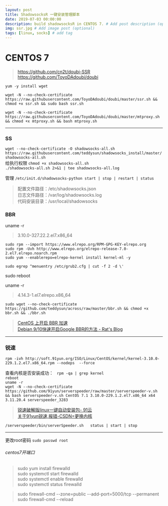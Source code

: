 ```yaml
---
layout: post
title: ShadowsocksR 一键安装管理脚本
date: 2019-07-03 00:00:00  
description: build shadowsocksR in CENTOS 7. # Add post description (optional)
img: ssr.jpg # Add image post (optional)
tags: [linux, socks] # add tag
---
```

# **CENTOS 7**
>https://github.com/cn2t/doubi-SSR  
https://github.com/ToyoDAdoubi/doubi

 `yum -y install wget`  

`wget -N --no-check-certificate https://raw.githubusercontent.com/ToyoDAdoubi/doubi/master/ssr.sh && chmod +x ssr.sh && sudo bash ssr.sh`  

 `wget -N --no-check-certificate https://raw.githubusercontent.com/ToyoDAdoubi/doubi/master/mtproxy.sh && chmod +x mtproxy.sh && bash mtproxy.sh`  

 ---
### SS

`wget --no-check-certificate -O shadowsocks-all.sh https://raw.githubusercontent.com/teddysun/shadowsocks_install/master/shadowsocks-all.sh `  
给执行权限  `chmod +x shadowsocks-all.sh `  
`./shadowsocks-all.sh 2>&1 | tee shadowsocks-all.log `

管理 `/etc/init.d/shadowsocks-python start | stop | restart | status`

>配置文件路径：/etc/shadowsocks.json  
日志文件路径：/var/log/shadowsocks.log  
代码安装目录：/usr/local/shadowsocks  

### BBR
uname -r
> 3.10.0-327.22.2.el7.x86_64

```
sudo rpm --import https://www.elrepo.org/RPM-GPG-KEY-elrepo.org
sudo rpm -Uvh http://www.elrepo.org/elrepo-release-7.0-2.el7.elrepo.noarch.rpm
sudo yum --enablerepo=elrepo-kernel install kernel-ml -y

sudo egrep ^menuentry /etc/grub2.cfg | cut -f 2 -d \'
```
sudo reboot

uname -r
>	4.14.3-1.el7.elrepo.x86_64

`sudo wget --no-check-certificate https://github.com/teddysun/across/raw/master/bbr.sh && chmod +x bbr.sh && ./bbr.sh `

>[CentOS 上开启 BBR 加速](https://www.cnblogs.com/fly_dragon/p/9138861.html)  
>[Debian 9/10快速开启Google BBR的方法 - Rat's Blog]( https://www.moerats.com/archives/297/)

---


###  锐速

`rpm -ivh http://soft.91yun.org/ISO/Linux/CentOS/kernel/kernel-3.10.0-229.1.2.el7.x86_64.rpm --nodeps  --force`

查看内核是否安装成功： ` rpm -qa | grep kernel`  
`reboot`  
`uname -r`  
`wget -N --no-check-certificate https://github.com/91yun/serverspeeder/raw/master/serverspeeder-v.sh && bash serverspeeder-v.sh CentOS 7.1 3.10.0-229.1.2.el7.x86_64 x64 3.11.20.4 serverspeeder_3283`

>[锐速破解版linux一键自动安装包- 91云](https://www.91yun.co/archives/683)  
>[关于91yun锐速,报错-CSDN=更换内核](https://blog.csdn.net/qq_41938259/article/details/86230764 )

` /serverspeeder/bin/serverSpeeder.sh   status | start | stop  `

---
更改root密码 `sudo passwd root`
###### centos7开端口
>sudo yum install firewalld  
sudo systemctl start firewalld  
sudo systemctl enable firewalld  
sudo systemctl status firewalld  

>sudo firewall-cmd --zone=public --add-port=5000/tcp --permanent  
  sudo firewall-cmd --reload
